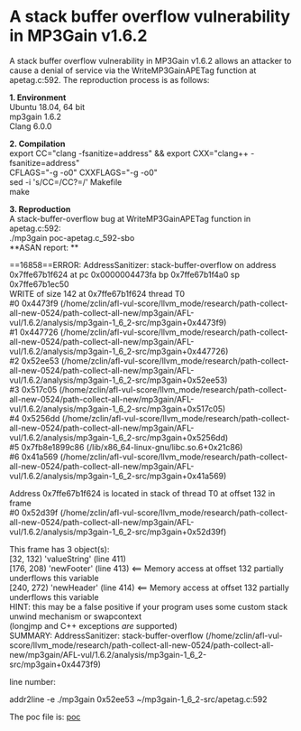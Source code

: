 # A stack buffer overflow vulnerability in MP3Gain v1.6.2
A stack buffer overflow vulnerability in MP3Gain v1.6.2 allows an attacker to cause a denial of service via the WriteMP3GainAPETag function at apetag.c:592.
The reproduction process is as follows:  

**1. Environment**  
Ubuntu 18.04, 64 bit  
mp3gain 1.6.2  
Clang 6.0.0  

**2. Compilation**  
export CC="clang -fsanitize=address" && export CXX="clang++ -fsanitize=address"  
CFLAGS="-g -o0" CXXFLAGS="-g -o0"  
sed -i 's/CC=/CC?=/' Makefile  
make

**3. Reproduction**  
A stack-buffer-overflow bug at WriteMP3GainAPETag function in apetag.c:592:  
./mp3gain poc-apetag.c_592-sbo  
**ASAN report: **  

==16858==ERROR: AddressSanitizer: stack-buffer-overflow on address 0x7ffe67b1f624 at pc 0x0000004473fa bp 0x7ffe67b1f4a0 sp 0x7ffe67b1ec50  
WRITE of size 142 at 0x7ffe67b1f624 thread T0  
    #0 0x4473f9  (/home/zclin/afl-vul-score/llvm_mode/research/path-collect-all-new-0524/path-collect-all-new/mp3gain/AFL-vul/1.6.2/analysis/mp3gain-1_6_2-src/mp3gain+0x4473f9)  
    #1 0x447726  (/home/zclin/afl-vul-score/llvm_mode/research/path-collect-all-new-0524/path-collect-all-new/mp3gain/AFL-vul/1.6.2/analysis/mp3gain-1_6_2-src/mp3gain+0x447726)  
    #2 0x52ee53  (/home/zclin/afl-vul-score/llvm_mode/research/path-collect-all-new-0524/path-collect-all-new/mp3gain/AFL-vul/1.6.2/analysis/mp3gain-1_6_2-src/mp3gain+0x52ee53)  
    #3 0x517c05  (/home/zclin/afl-vul-score/llvm_mode/research/path-collect-all-new-0524/path-collect-all-new/mp3gain/AFL-vul/1.6.2/analysis/mp3gain-1_6_2-src/mp3gain+0x517c05)  
    #4 0x5256dd  (/home/zclin/afl-vul-score/llvm_mode/research/path-collect-all-new-0524/path-collect-all-new/mp3gain/AFL-vul/1.6.2/analysis/mp3gain-1_6_2-src/mp3gain+0x5256dd)  
    #5 0x7fb8e1899c86  (/lib/x86_64-linux-gnu/libc.so.6+0x21c86)  
    #6 0x41a569  (/home/zclin/afl-vul-score/llvm_mode/research/path-collect-all-new-0524/path-collect-all-new/mp3gain/AFL-vul/1.6.2/analysis/mp3gain-1_6_2-src/mp3gain+0x41a569)  

Address 0x7ffe67b1f624 is located in stack of thread T0 at offset 132 in frame  
    #0 0x52d39f  (/home/zclin/afl-vul-score/llvm_mode/research/path-collect-all-new-0524/path-collect-all-new/mp3gain/AFL-vul/1.6.2/analysis/mp3gain-1_6_2-src/mp3gain+0x52d39f)  

  This frame has 3 object(s):  
    [32, 132) 'valueString' (line 411)  
    [176, 208) 'newFooter' (line 413) <== Memory access at offset 132 partially underflows this variable  
    [240, 272) 'newHeader' (line 414) <== Memory access at offset 132 partially underflows this variable  
HINT: this may be a false positive if your program uses some custom stack unwind mechanism or swapcontext  
      (longjmp and C++ exceptions *are* supported)  
SUMMARY: AddressSanitizer: stack-buffer-overflow (/home/zclin/afl-vul-score/llvm_mode/research/path-collect-all-new-0524/path-collect-all-new/mp3gain/AFL-vul/1.6.2/analysis/mp3gain-1_6_2-src/mp3gain+0x4473f9) 

line number:

addr2line -e ./mp3gain 0x52ee53
~/mp3gain-1_6_2-src/apetag.c:592

The poc file is: [poc]()





